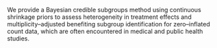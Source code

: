 We provide a Bayesian credible subgroups method using continuous shrinkage priors to assess heterogeneity in treatment effects and multiplicity–adjusted benefiting subgroup identification for zero–inflated count data, which are often encountered in medical and public health studies.
